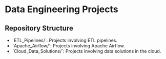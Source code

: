 # Data Engineering Projects 
 
## Repository Structure 
- \`ETL_Pipelines/\`: Projects involving ETL pipelines. 
- \`Apache_Airflow/\`: Projects involving Apache Airflow. 
- \`Cloud_Data_Solutions/\`: Projects involving data solutions in the cloud. 
